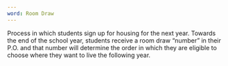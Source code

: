 ```yaml
---
word: Room Draw
---
```


  Process in which students sign up for housing for the next year. Towards the end of the school year, students receive a room draw “number” in their P.O. and that number will determine the order in which they are eligible to choose where they want to live the following year.
